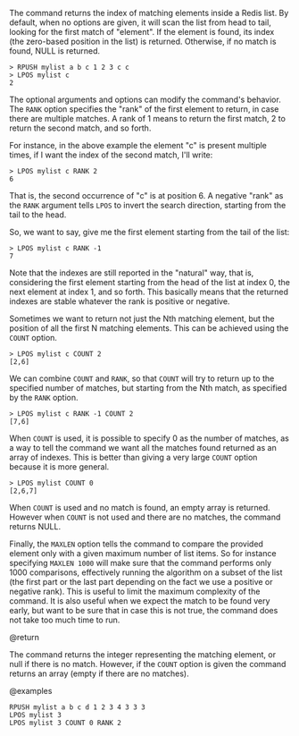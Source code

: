 The command returns the index of matching elements inside a Redis list.
By default, when no options are given, it will scan the list from head to tail,
looking for the first match of "element". If the element is found, its index (the zero-based position in the list) is returned. Otherwise, if no match is found, NULL is returned.

```
> RPUSH mylist a b c 1 2 3 c c
> LPOS mylist c
2
```

The optional arguments and options can modify the command's behavior.
The `RANK` option specifies the "rank" of the first element to return, in case there are multiple matches. A rank of 1 means to return the first match, 2 to return the second match, and so forth.

For instance, in the above example the element "c" is present multiple times, if I want the index of the second match, I'll write:

```
> LPOS mylist c RANK 2
6
```

That is, the second occurrence of "c" is at position 6.
A negative "rank" as the `RANK` argument tells `LPOS` to invert the search direction, starting from the tail to the head.

So, we want to say, give me the first element starting from the tail of the list:

```
> LPOS mylist c RANK -1
7
```

Note that the indexes are still reported in the "natural" way, that is, considering the first element starting from the head of the list at index 0, the next element at index 1, and so forth. This basically means that the returned indexes are stable whatever the rank is positive or negative.

Sometimes we want to return not just the Nth matching element, but the position of all the first N matching elements. This can be achieved using the `COUNT` option.

```
> LPOS mylist c COUNT 2
[2,6]
```

We can combine `COUNT` and `RANK`, so that `COUNT` will try to return up to the specified number of matches, but starting from the Nth match, as specified by the `RANK` option.

```
> LPOS mylist c RANK -1 COUNT 2
[7,6]
```

When `COUNT` is used, it is possible to specify 0 as the number of matches, as a way to tell the command we want all the matches found returned as an array of indexes. This is better than giving a very large `COUNT` option because it is more general.

```
> LPOS mylist COUNT 0
[2,6,7]
```

When `COUNT` is used and no match is found, an empty array is returned. However when `COUNT` is not used and there are no matches, the command returns NULL.

Finally, the `MAXLEN` option tells the command to compare the provided element only with a given maximum number of list items. So for instance specifying `MAXLEN 1000` will make sure that the command performs only 1000 comparisons, effectively running the algorithm on a subset of the list (the first part or the last part depending on the fact we use a positive or negative rank). This is useful to limit the maximum complexity of the command. It is also useful when we expect the match to be found very early, but want to be sure that in case this is not true, the command does not take too much time to run.

@return

The command returns the integer representing the matching element, or null if there is no match. However, if the `COUNT` option is given the command returns an array (empty if there are no matches).

@examples

```cli
RPUSH mylist a b c d 1 2 3 4 3 3 3
LPOS mylist 3
LPOS mylist 3 COUNT 0 RANK 2
```
